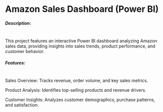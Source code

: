 <h1>Amazon Sales Dashboard (Power BI)</h1>

<h5>Description:</h5><br>
This project features an interactive Power BI dashboard analyzing Amazon sales data, providing insights into sales trends, product performance, and customer behavior.<br>

<h5>Features:</h5><br>
Sales Overview: Tracks revenue, order volume, and key sales metrics.

Product Analysis: Identifies top-selling products and revenue drivers.

Customer Insights: Analyzes customer demographics, purchase patterns, and satisfaction.
